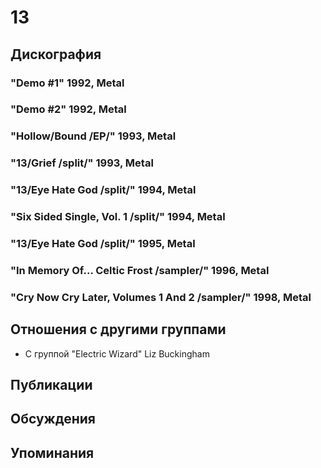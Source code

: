 # 13



## Дискография

### "Demo #1" 1992, Metal



### "Demo #2" 1992, Metal



### "Hollow/Bound /EP/" 1993, Metal



### "13/Grief /split/" 1993, Metal



### "13/Eye Hate God /split/" 1994, Metal



### "Six Sided Single, Vol. 1 /split/" 1994, Metal



### "13/Eye Hate God /split/" 1995, Metal



### "In Memory Of... Celtic Frost /sampler/" 1996, Metal



### "Cry Now Cry Later, Volumes 1 And 2 /sampler/" 1998, Metal




## Отношения с другими группами

* C группой "Electric Wizard" Liz Buckingham

## Публикации


## Обсуждения


## Упоминания

